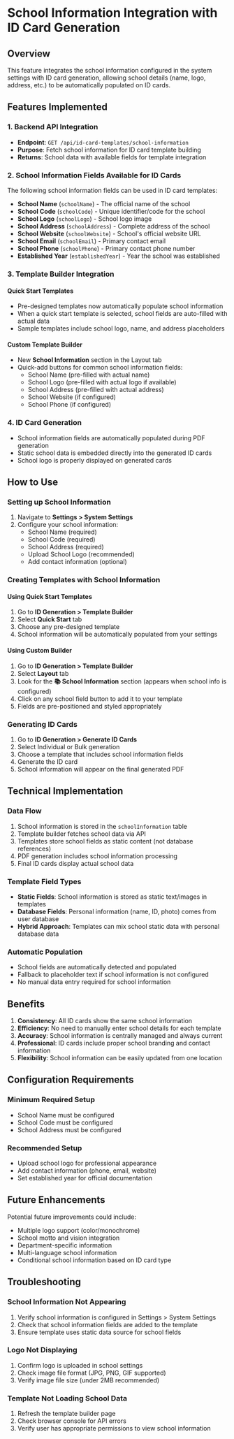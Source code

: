 # School Information Integration with ID Card Generation

## Overview
This feature integrates the school information configured in the system settings with ID card generation, allowing school details (name, logo, address, etc.) to be automatically populated on ID cards.

## Features Implemented

### 1. Backend API Integration
- **Endpoint**: `GET /api/id-card-templates/school-information`
- **Purpose**: Fetch school information for ID card template building
- **Returns**: School data with available fields for template integration

### 2. School Information Fields Available for ID Cards
The following school information fields can be used in ID card templates:

- **School Name** (`schoolName`) - The official name of the school
- **School Code** (`schoolCode`) - Unique identifier/code for the school
- **School Logo** (`schoolLogo`) - School logo image
- **School Address** (`schoolAddress`) - Complete address of the school
- **School Website** (`schoolWebsite`) - School's official website URL
- **School Email** (`schoolEmail`) - Primary contact email
- **School Phone** (`schoolPhone`) - Primary contact phone number
- **Established Year** (`establishedYear`) - Year the school was established

### 3. Template Builder Integration

#### Quick Start Templates
- Pre-designed templates now automatically populate school information
- When a quick start template is selected, school fields are auto-filled with actual data
- Sample templates include school logo, name, and address placeholders

#### Custom Template Builder
- New **School Information** section in the Layout tab
- Quick-add buttons for common school information fields:
  - School Name (pre-filled with actual name)
  - School Logo (pre-filled with actual logo if available)
  - School Address (pre-filled with actual address)
  - School Website (if configured)
  - School Phone (if configured)

### 4. ID Card Generation
- School information fields are automatically populated during PDF generation
- Static school data is embedded directly into the generated ID cards
- School logo is properly displayed on generated cards

## How to Use

### Setting up School Information
1. Navigate to **Settings > System Settings**
2. Configure your school information:
   - School Name (required)
   - School Code (required)
   - School Address (required)
   - Upload School Logo (recommended)
   - Add contact information (optional)

### Creating Templates with School Information

#### Using Quick Start Templates
1. Go to **ID Generation > Template Builder**
2. Select **Quick Start** tab
3. Choose any pre-designed template
4. School information will be automatically populated from your settings

#### Using Custom Builder
1. Go to **ID Generation > Template Builder**
2. Select **Layout** tab
3. Look for the **📚 School Information** section (appears when school info is configured)
4. Click on any school field button to add it to your template
5. Fields are pre-positioned and styled appropriately

### Generating ID Cards
1. Go to **ID Generation > Generate ID Cards**
2. Select Individual or Bulk generation
3. Choose a template that includes school information fields
4. Generate the ID card
5. School information will appear on the final generated PDF

## Technical Implementation

### Data Flow
1. School information is stored in the `schoolInformation` table
2. Template builder fetches school data via API
3. Templates store school fields as static content (not database references)
4. PDF generation includes school information processing
5. Final ID cards display actual school data

### Template Field Types
- **Static Fields**: School information is stored as static text/images in templates
- **Database Fields**: Personal information (name, ID, photo) comes from user database
- **Hybrid Approach**: Templates can mix school static data with personal database data

### Automatic Population
- School fields are automatically detected and populated
- Fallback to placeholder text if school information is not configured
- No manual data entry required for school information

## Benefits

1. **Consistency**: All ID cards show the same school information
2. **Efficiency**: No need to manually enter school details for each template
3. **Accuracy**: School information is centrally managed and always current
4. **Professional**: ID cards include proper school branding and contact information
5. **Flexibility**: School information can be easily updated from one location

## Configuration Requirements

### Minimum Required Setup
- School Name must be configured
- School Code must be configured
- School Address must be configured

### Recommended Setup
- Upload school logo for professional appearance
- Add contact information (phone, email, website)
- Set established year for official documentation

## Future Enhancements

Potential future improvements could include:
- Multiple logo support (color/monochrome)
- School motto and vision integration
- Department-specific information
- Multi-language school information
- Conditional school information based on ID card type

## Troubleshooting

### School Information Not Appearing
1. Verify school information is configured in Settings > System Settings
2. Check that school information fields are added to the template
3. Ensure template uses static data source for school fields

### Logo Not Displaying
1. Confirm logo is uploaded in school settings
2. Check image file format (JPG, PNG, GIF supported)
3. Verify image file size (under 2MB recommended)

### Template Not Loading School Data
1. Refresh the template builder page
2. Check browser console for API errors
3. Verify user has appropriate permissions to view school information